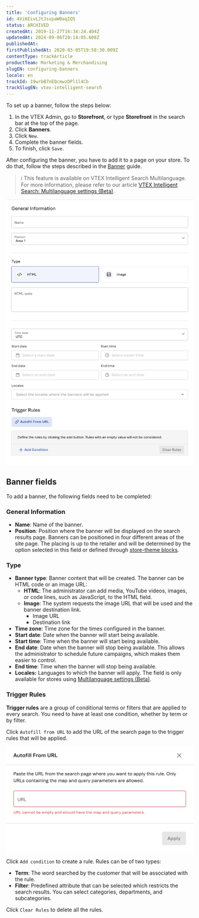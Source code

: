 ```yaml
---
title: 'Configuring Banners'
id: 4ViKEivLJtJsvpaW0aqIQ5
status: ARCHIVED
createdAt: 2019-11-27T16:34:24.404Z
updatedAt: 2024-09-06T20:14:05.608Z
publishedAt: 
firstPublishedAt: 2020-03-05T19:58:30.009Z
contentType: trackArticle
productTeam: Marketing & Merchandising
slugEN: configuring-banners
locale: en
trackId: 19wrbB7nEQcmwzDPl1l4Cb
trackSlugEN: vtex-intelligent-search
---
```


To set up a banner, follow the steps below:

1. In the VTEX Admin, go to **Storefront**, or type **Storefront** in the search bar at the top of the page.
2. Click **Banners**.
3. Click <i class="fas fa-plus"></i> `New`.
4. Complete the banner fields.
5. To finish, click `Save`.

After configuring the banner, you have to add it to a page on your store. To do that, follow the steps described in the [Banner](https://developers.vtex.com/vtex-developer-docs/docs/vtex-search-banner) guide.

>ℹ️ This feature is available on VTEX Intelligent Search Multilanguage. For more information, please refer to our article [VTEX Intelligent Search: Multilanguage settings (Beta)](https://help.vtex.com/en/tutorial/vtex-intelligent-search-multilanguage-settings-beta--2WahlTESLXIJ9XBdQMdTYO#banners).

![banner-form-en](https://raw.githubusercontent.com/vtexdocs/help-center-content/refs/heads/main/docs/en/tracks/vtex-intelligent-search/configuring-banners_1.png)

## Banner fields

To add a banner, the following fields need to be completed:

### General Information

* **Name**: Name of the banner.
* **Position**: Position where the banner will be displayed on the search results page. Banners can be positioned in four different areas of the site page. The placing is up to the retailer and will be determined by the option selected in this field or defined through [store-theme blocks](https://developers.vtex.com/vtex-developer-docs/docs/vtex-search-banner#props).

### Type

* **Banner type**: Banner content that will be created. The banner can be  HTML code or an image URL:
    * **HTML**: The administrator can add media, YouTube videos, images, or code lines, such as JavaScript, to the HTML field.
    * **Image**: The system requests the image URL that will be used and the banner destination link.
        * Image URL
        * Destination link
* **Time zone**: Time zone for the times configured in the banner.
* **Start date**: Date when the banner will start being available.
* **Start time**: Time when the banner will start being available.
* **End date**: Date when the banner will stop being available. This allows the administrator to schedule future campaigns, which makes them easier to control.
* **End time**: Time when the banner will stop being available.
* **Locales:** Languages to which the banner will apply. The field is only available for stores using [Multilanguage settings (Beta)](https://help.vtex.com/en/tutorial/vtex-intelligent-search-configuracoes-multi-idioma-beta--2WahlTESLXIJ9XBdQMdTYO).

### Trigger Rules

**Trigger rules** are a group of conditional terms or filters that are applied to every search. You need to have at least one condition, whether by term or by filter.

Click <i class="fas-solid fa-link"></i> `Autofill from URL` to add the URL of the search page to the trigger rules that will be applied.

![banner-url-en](https://raw.githubusercontent.com/vtexdocs/help-center-content/refs/heads/main/docs/en/tracks/vtex-intelligent-search/configuring-banners_2.png)

Click <i class="fas fa-plus"></i> `Add condition` to create a rule. Rules can be of two types:

* **Term**: The word searched by the customer that will be associated with the rule.
* **Filter**: Predefined attribute that can be selected which restricts the search results. You can select categories, departments, and subcategories.

Click `Clear Rules` to delete all the rules.

